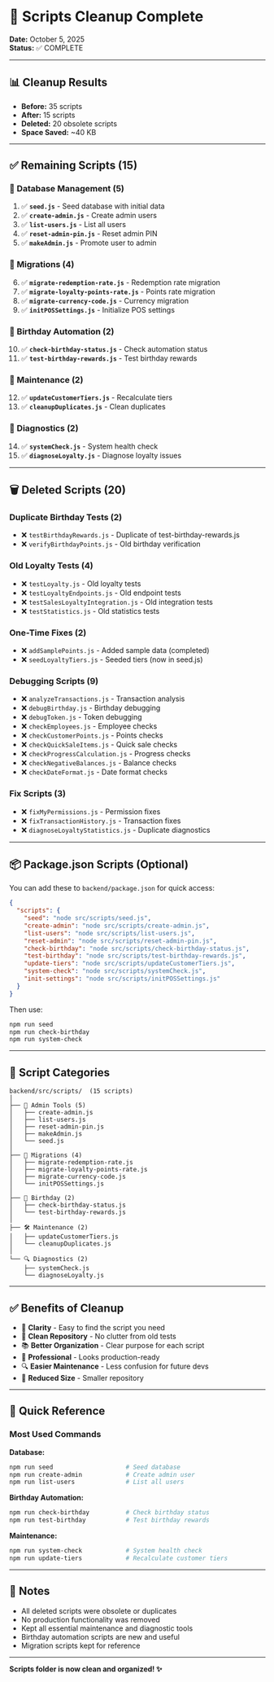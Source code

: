 # 🧹 Scripts Cleanup Complete

**Date:** October 5, 2025  
**Status:** ✅ COMPLETE

---

## 📊 Cleanup Results

- **Before:** 35 scripts
- **After:** 15 scripts
- **Deleted:** 20 obsolete scripts
- **Space Saved:** ~40 KB

---

## ✅ Remaining Scripts (15)

### 📁 Database Management (5)
1. ✅ **`seed.js`** - Seed database with initial data
2. ✅ **`create-admin.js`** - Create admin users
3. ✅ **`list-users.js`** - List all users
4. ✅ **`reset-admin-pin.js`** - Reset admin PIN
5. ✅ **`makeAdmin.js`** - Promote user to admin

### 📁 Migrations (4)
6. ✅ **`migrate-redemption-rate.js`** - Redemption rate migration
7. ✅ **`migrate-loyalty-points-rate.js`** - Points rate migration
8. ✅ **`migrate-currency-code.js`** - Currency migration
9. ✅ **`initPOSSettings.js`** - Initialize POS settings

### 📁 Birthday Automation (2)
10. ✅ **`check-birthday-status.js`** - Check automation status
11. ✅ **`test-birthday-rewards.js`** - Test birthday rewards

### 📁 Maintenance (2)
12. ✅ **`updateCustomerTiers.js`** - Recalculate tiers
13. ✅ **`cleanupDuplicates.js`** - Clean duplicates

### 📁 Diagnostics (2)
14. ✅ **`systemCheck.js`** - System health check
15. ✅ **`diagnoseLoyalty.js`** - Diagnose loyalty issues

---

## 🗑️ Deleted Scripts (20)

### Duplicate Birthday Tests (2)
- ❌ `testBirthdayRewards.js` - Duplicate of test-birthday-rewards.js
- ❌ `verifyBirthdayPoints.js` - Old birthday verification

### Old Loyalty Tests (4)
- ❌ `testLoyalty.js` - Old loyalty tests
- ❌ `testLoyaltyEndpoints.js` - Old endpoint tests
- ❌ `testSalesLoyaltyIntegration.js` - Old integration tests
- ❌ `testStatistics.js` - Old statistics tests

### One-Time Fixes (2)
- ❌ `addSamplePoints.js` - Added sample data (completed)
- ❌ `seedLoyaltyTiers.js` - Seeded tiers (now in seed.js)

### Debugging Scripts (9)
- ❌ `analyzeTransactions.js` - Transaction analysis
- ❌ `debugBirthday.js` - Birthday debugging
- ❌ `debugToken.js` - Token debugging
- ❌ `checkEmployees.js` - Employee checks
- ❌ `checkCustomerPoints.js` - Points checks
- ❌ `checkQuickSaleItems.js` - Quick sale checks
- ❌ `checkProgressCalculation.js` - Progress checks
- ❌ `checkNegativeBalances.js` - Balance checks
- ❌ `checkDateFormat.js` - Date format checks

### Fix Scripts (3)
- ❌ `fixMyPermissions.js` - Permission fixes
- ❌ `fixTransactionHistory.js` - Transaction fixes
- ❌ `diagnoseLoyaltyStatistics.js` - Duplicate diagnostics

---

## 📦 Package.json Scripts (Optional)

You can add these to `backend/package.json` for quick access:

```json
{
  "scripts": {
    "seed": "node src/scripts/seed.js",
    "create-admin": "node src/scripts/create-admin.js",
    "list-users": "node src/scripts/list-users.js",
    "reset-admin": "node src/scripts/reset-admin-pin.js",
    "check-birthday": "node src/scripts/check-birthday-status.js",
    "test-birthday": "node src/scripts/test-birthday-rewards.js",
    "update-tiers": "node src/scripts/updateCustomerTiers.js",
    "system-check": "node src/scripts/systemCheck.js",
    "init-settings": "node src/scripts/initPOSSettings.js"
  }
}
```

Then use:
```bash
npm run seed
npm run check-birthday
npm run system-check
```

---

## 🎯 Script Categories

```
backend/src/scripts/  (15 scripts)
│
├── 🔧 Admin Tools (5)
│   ├── create-admin.js
│   ├── list-users.js
│   ├── reset-admin-pin.js
│   ├── makeAdmin.js
│   └── seed.js
│
├── 🔄 Migrations (4)
│   ├── migrate-redemption-rate.js
│   ├── migrate-loyalty-points-rate.js
│   ├── migrate-currency-code.js
│   └── initPOSSettings.js
│
├── 🎂 Birthday (2)
│   ├── check-birthday-status.js
│   └── test-birthday-rewards.js
│
├── 🛠️ Maintenance (2)
│   ├── updateCustomerTiers.js
│   └── cleanupDuplicates.js
│
└── 🔍 Diagnostics (2)
    ├── systemCheck.js
    └── diagnoseLoyalty.js
```

---

## ✅ Benefits of Cleanup

- 🎯 **Clarity** - Easy to find the script you need
- 🧹 **Clean Repository** - No clutter from old tests
- 📚 **Better Organization** - Clear purpose for each script
- 🚀 **Professional** - Looks production-ready
- 🔍 **Easier Maintenance** - Less confusion for future devs
- 💾 **Reduced Size** - Smaller repository

---

## 🚀 Quick Reference

### Most Used Commands

**Database:**
```bash
npm run seed                    # Seed database
npm run create-admin            # Create admin user
npm run list-users              # List all users
```

**Birthday Automation:**
```bash
npm run check-birthday          # Check birthday status
npm run test-birthday           # Test birthday rewards
```

**Maintenance:**
```bash
npm run system-check            # System health check
npm run update-tiers            # Recalculate customer tiers
```

---

## 📝 Notes

- All deleted scripts were obsolete or duplicates
- No production functionality was removed
- Kept all essential maintenance and diagnostic tools
- Birthday automation scripts are new and useful
- Migration scripts kept for reference

---

**Scripts folder is now clean and organized! ✨**

